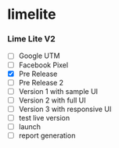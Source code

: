 # limelite

### Lime Lite V2

- [ ] Google UTM
- [ ] Facebook Pixel
- [x] Pre Release
- [ ] Pre Release 2
- [ ] Version 1 with sample UI
- [ ] Version 2 with full UI
- [ ] Version 3 with responsive UI
- [ ] test live version
- [ ] launch
- [ ] report generation

